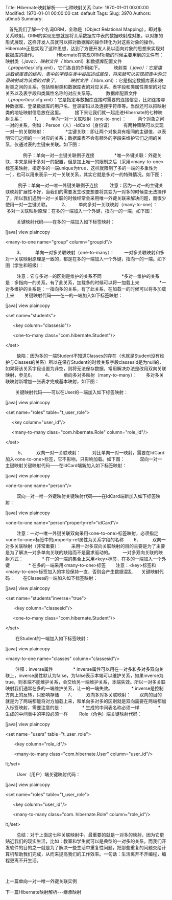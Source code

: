 Title: Hibernate映射解析——七种映射关系
Date: 1970-01-01 00:00:00
Modified: 1970-01-01 00:00:00
cat: default
Tags: 
Slug: 3970
Authors: u0mo5 
Summary: 

   首先我们了解一个名词ORM，全称是（Object Relational Mapping），即对象关系映射。ORM的实现思想就是将关系数据库中表的数据映射成对象，以对象的形式展现，这样开发人员就可以把对数据库的操作转化为对这些对象的操作。Hibernate正是实现了这种思想，达到了方便开发人员以面向对象的思想来实现对数据库的操作。       
        Hibernate在实现ORM功能的时候主要用到的文件有：映射类（*.java）、映射文件（*.hbm.xml）和数据库配置文件（*.properties/*.cfg.xml），它们各自的作用如下。
        映射类（*.java）：它是描述数据库表的结构，表中的字段在类中被描述成属性，将来就可以实现把表中的记录映射成为该类的对象了。
        映射文件（*.hbm.xml）：它是指定数据库表和映射类之间的关系，包括映射类和数据库表的对应关系、表字段和类属性类型的对应关系以及表字段和类属性名称的对应关系等。
        数据库配置文件（*.properties/*.cfg.xml）：它是指定与数据库连接时需要的连接信息，比如连接哪种数据库、登录数据库的用户名、登录密码以及连接字符串等。当然还可以把映射类的地址映射信息放在这里。
        接下来让我们就一起走进Hibernate的七种映射关系：
        1、        单向一对一关联映射（one-to-one）：
        两个对象之间一对的关系，例如：Person（人）-IdCard（身份证）
        有两种策略可以实现一对一的关联映射：
               *主键关联：即让两个对象具有相同的主键值，以表明它们之间的一一对应的关系；数据库表不会有额外的字段来维护它们之间的关系，仅通过表的主键来关联。如下图：

 
            例子：单向一对一主键关联例子连接
               *唯一外键关联：外键关联，本来是用于多对一的配置，但是加上唯一的限制之后（采用&lt;many-to-one&gt;标签来映射，指定多的一端unique为true，这样就限制了多的一端的多重性为一），也可以用来表示一对一关联关系，其实它就是多对一的特殊情况。如下图：

 
        例子：单向一对一唯一外键关联例子连接
        注意：因为一对一的主键关联映射扩展性不好，当我们的需要发生改变想要将其变为一对多的时候变无法操作了，所以我们遇到一对一关联的时候经常会采用唯一外键关联来解决问题，而很少使用一对一主键关联。
        2、        单向多对一关联映射（many-to-one）：
       多对一关联映射原理：在多的一端加入一个外键，指向一的一端，如下图：

 
       关键映射代码——在多的一端加入如下标签映射：      
 



[java] view plaincopy
 



&lt;many-to-one name="group" column="groupid"/&gt;  



 
       3、         单向一对多关联映射（one-to-many）：
       一对多关联映射和多对一关联映射原理是一致的，都是在多的一端加入一个外键，指向一的一端。如下图（学生和班级）：

 
       注意：它与多对一的区别是维护的关系不同
               *多对一维护的关系是：多指向一的关系，有了此关系，加载多的时候可以将一加载上来
               *一对多维护的关系是：一指向多的关系，有了此关系，在加载一的时候可以将多加载上来
       关键映射代码——在一的一端加入如下标签映射：
 



[java] view plaincopy
 



&lt;set name="students"&gt;  

      &lt;key column="classesid"/&gt;  

      &lt;one-to-many class="com.hibernate.Student"/&gt;  

&lt;/set&gt;  


 
       缺陷：因为多的一端Student不知道Classes的存在（也就是Student没有维护与Classes的关系）所以在保存Student的时候关系字段classesid是为null的，如果将该关系字段设置为非空，则将无法保存数据，常用解决办法是改用双向关联映射，参见6。
       4、         单向多对多映射（many-to-many）：
      多对多关联映射新增加一张表才完成基本映射，如下图：

 
      关键映射代码——可以在User的一端加入如下标签映射：
 



[java] view plaincopy
 



&lt;set name="roles" table="t_user_role"&gt;  

     &lt;key column="user_id"/&gt;  

     &lt;many-to-many class="com.hibernate.Role" column="role_id"/&gt;  

&lt;/set&gt;  


 
        5、         双向一对一关联映射：
        对比单向一对一映射，需要在IdCard加入&lt;one-to-one&gt;标签，它不影响，只影响加载。如下图：
   
       双向一对一主键映射关键映射代码——在IdCard端新加入如下标签映射：       
 



[java] view plaincopy
 



&lt;one-to-one name="person"/&gt;  



 
       双向一对一唯一外键映射关键映射代码——在IdCard端新加入如下标签映射：
 



[java] view plaincopy
 



&lt;one-to-one name="person"property-ref="idCard"/&gt;  



 
       注意：一对一唯一外键关联双向采用&lt;one-to-one&gt;标签映射，必须指定&lt;one-to-one&gt;标签中的property-ref属性为关系字段的名称
       6、         双向一对多关联映射（非常重要）：
       采用一对多双向关联映射的目的主要是为了主要是为了解决一对多单向关联的缺陷而不是需求驱动的。
       一对多双向关联的映射方式：
              * 在一的一端的集合上采用&lt;key&gt;标签，在多的一端加入一个外键
              * 在多的一端采用&lt;many-to-one&gt;标签
       注意：&lt;key&gt;标签和&lt;many-to-one&gt;标签加入的字段保持一直，否则会产生数据混乱
      关键映射代码：
      在Classes的一端加入如下标签映射：     
 



[java] view plaincopy
 



&lt;set name="students"inverse="true"&gt;  

       &lt;key column="classesid"/&gt;  

      &lt;one-to-many class="com.hibernate.Student"/&gt;  

&lt;/set&gt;  


 
      在Student的一端加入如下标签映射：
 



[java] view plaincopy
 



&lt;many-to-one name="classes" column="classesid"/&gt;  



 
      注释：inverse属性
               * inverse属性可以用在一对多和多对多双向关联上，inverse属性默认为false，为false表示本端可以维护关系，如果inverse为true，则本端不能维护关系，会交给另一端维护关系，本端失效。所以一对多关联映射我们通常在多的一端维护关系，让一的一端失效。
              * inverse是控制方向上的反转，只影响存储
      7、         双向多对多关联映射：
      双向的目的就是为了两端都能将对方加载上来，和单向多对多的区别就是双向需要在两端都加入标签映射，需要注意的是：
              * 生成的中间表名称必须一样
              * 生成的中间表中的字段必须一样
        Role（角色）端关键映射代码： 
 



[java] view plaincopy
 



&lt;set name="users" table="t_user_role"&gt;  

       &lt;key column="role_id"/&gt;  

       &lt;many-to-many class="com.hibernate.User" column="user_id"/&gt;  

lt;/set&gt;  


 
       User（用户）端关键映射代码：         
 



[java] view plaincopy
 



&lt;set name="roles" table="t_user_role"&gt;  

      &lt;key column="user_id"/&gt;  

      &lt;many-to-many class="com. hibernate.Role" column="role_id"/&gt;  

lt;/set&gt;  


 
       总结：对于上面这七种关联映射中，最重要的就是一对多的映射，因为它更贴近我们的现实生活，比如：教室和学生就可以是典型的一对多的关系，而我们开发软件的目的之一就是为了解决一些生活中重复性问题，把那些重复的问题交给计算机帮助我们完成，从而来提高我们的工作效率。一句话：生活离开不开编程，编程更离不开生活。

 

上一篇单向一对一唯一外键关联实例

下一篇Hibernate映射解析---继承映射


 
